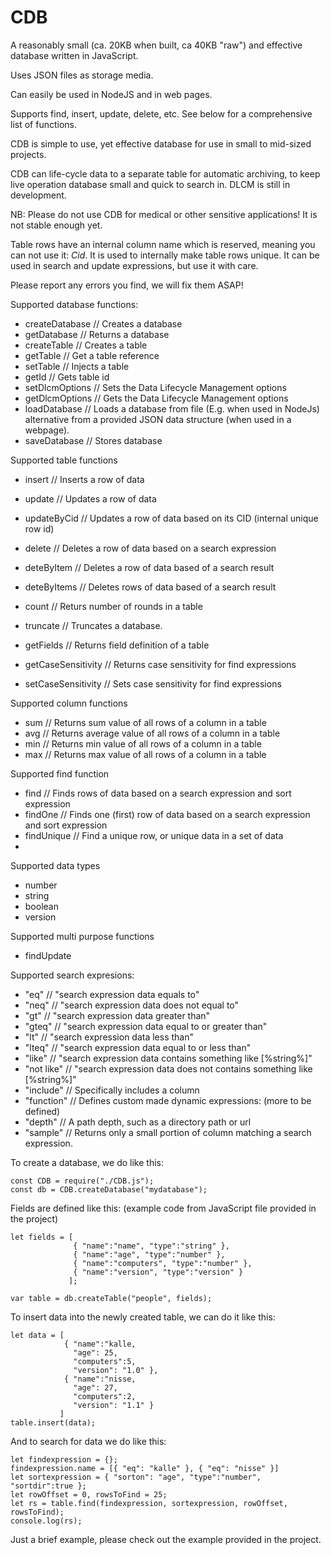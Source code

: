# CDB

 A reasonably small (ca. 20KB when built, ca 40KB "raw") and effective database written in JavaScript.
 
 Uses JSON files as storage media.

 Can easily be used in NodeJS and in web pages.
  
 Supports find, insert, update, delete, etc. See below for a comprehensive list of functions.
 
 CDB is simple to use, yet effective database for use in small to mid-sized projects.

 CDB can life-cycle data to a separate table for automatic archiving, to keep live operation database small and quick to search in.
 DLCM is still in development.

 NB: Please do not use CDB for medical or other sensitive applications! It is not stable enough yet.

 Table rows have an internal column name which is reserved, meaning you can not use it: $Cid$.
 It is used to internally make table rows unique. It can be used in search and update expressions, but use it with care.

 Please report any errors you find, we will fix them ASAP!
 
 Supported database functions:
  * createDatabase  // Creates a database
  * getDatabase     // Returns a database
  * createTable     // Creates a table
  * getTable        // Get a table reference
  * setTable        // Injects a table
  * getId           // Gets table id
  * setDlcmOptions  // Sets the Data Lifecycle Management options
  * getDlcmOptions  // Gets the Data Lifecycle Management options
  * loadDatabase    // Loads a database from file (E.g. when used in NodeJs) alternative from a provided JSON data structure (when used in a webpage).
  * saveDatabase    // Stores database

 Supported table functions
 * insert          // Inserts a row of data
 * update          // Updates a row of data
 * updateByCid     // Updates a row of data based on its CID (internal unique row id)
 * delete          // Deletes a row of data based on a search expression
 * deteByItem      // Deletes a row of data based of a search result
 * deteByItems     // Deletes rows of data based of a search result
 * count           // Returs number of rounds in a table
 * truncate        // Truncates a database.
  
 * getFields            // Returns field definition of a table
 * getCaseSensitivity   // Returns case sensitivity for find expressions
 * setCaseSensitivity   // Sets case sensitivity for find expressions

 Supported column functions
 * sum             // Returns sum value of all rows of a column in a table
 * avg             // Returns average value of all rows of a column in a table
 * min             // Returns min value of all rows of a column in a table
 * max             // Returns max value of all rows of a column in a table 

 Supported find function
 * find            // Finds rows of data based on a search expression and sort expression
 * findOne         // Finds one (first) row of data based on a search expression and sort expression
 * findUnique      // Find a unique row, or unique data in a set of data
 * 

 Supported data types
 * number
 * string
 * boolean
 * version

 Supported multi purpose functions
 * findUpdate

 Supported search expresions:
 * "eq"            // "search expression data equals to"
 * "neq"           // "search expression data does not equal to"
 * "gt"            // "search expression data greater than"
 * "gteq"          // "search expression data equal to or greater than" 
 * "lt"            // "search expression data less than"
 * "lteq"          // "search expression data equal to or less than"
 * "like"          // "search expression data contains something like [%string%]"
 * "not like"      // "search expression data does not contains something like [%string%]"
 * "include"       // Specifically includes a column
 * "function"      // Defines custom made dynamic expressions: (more to be defined)
 *    "depth"      // A path depth, such as a directory path or url
 * "sample"        // Returns only a small portion of column matching a search expression.

To create a database, we do like this:
```
const CDB = require("./CDB.js");
const db = CDB.createDatabase("mydatabase");
```
Fields are defined like this: (example code from JavaScript file provided in the project)
```
let fields = [
              { "name":"name", "type":"string" }, 
              { "name":"age", "type":"number" }, 
              { "name":"computers", "type":"number" }, 
              { "name":"version", "type":"version" }
             ];	

var table = db.createTable("people", fields);
```
To insert data into the newly created table, we can do it like this:
```
let data = [
            { "name":"kalle, 
              "age": 25, 
              "computers":5, 
              "version": "1.0" },
            { "name":"nisse, 
              "age": 27, 
              "computers":2, 
              "version": "1.1" }
           ]
table.insert(data);
```
And to search for data we do like this:
```
let findexpression = {};
findexpression.name = [{ "eq": "kalle" }, { "eq": "nisse" }]
let sortexpression = { "sorton": "age", "type":"number", "sortdir":true };
let rowOffset = 0, rowsToFind = 25;
let rs = table.find(findexpression, sortexpression, rowOffset, rowsToFind);
console.log(rs);
```

Just a brief example, please check out the example provided in the project.
